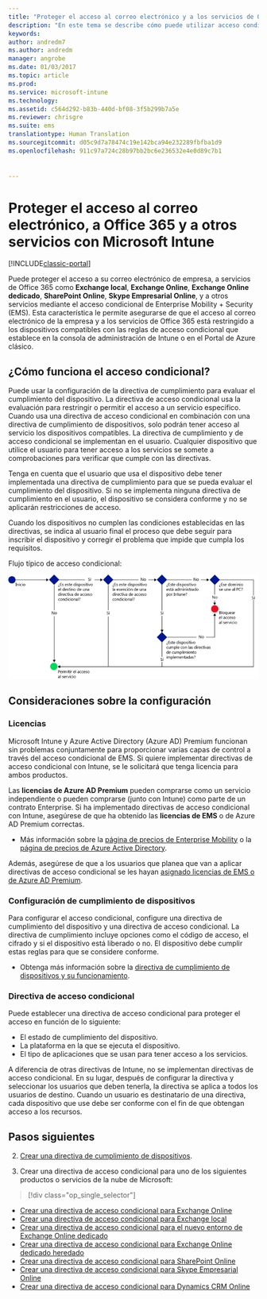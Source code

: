 ```yaml
---
title: "Proteger el acceso al correo electrónico y a los servicios de Office 365 | Microsoft Docs"
description: "En este tema se describe cómo puede utilizar acceso condicional para permitir que únicamente los dispositivos que cumplan los requisitos puedan tener acceso al correo electrónico y los datos de la empresa en SharePoint Online y otros servicios."
keywords: 
author: andredm7
ms.author: andredm
manager: angrobe
ms.date: 01/03/2017
ms.topic: article
ms.prod: 
ms.service: microsoft-intune
ms.technology: 
ms.assetid: c564d292-b83b-440d-bf08-3f5b299b7a5e
ms.reviewer: chrisgre
ms.suite: ems
translationtype: Human Translation
ms.sourcegitcommit: d05c9d7a78474c19e142bca94e232289fbfba1d9
ms.openlocfilehash: 911c97a724c28b97bb2bc6e236532e4e0d89c7b1


---
```


# <a name="protect-access-to-email-office-365-and-other-services-with-microsoft-intune"></a>Proteger el acceso al correo electrónico, a Office 365 y a otros servicios con Microsoft Intune

[!INCLUDE[classic-portal](../includes/classic-portal.md)]

Puede proteger el acceso a su correo electrónico de empresa, a servicios de Office 365 como **Exchange local**, **Exchange Online**, **Exchange Online dedicado**, **SharePoint Online**, **Skype Empresarial Online**, y a otros servicios mediante el acceso condicional de Enterprise Mobility + Security (EMS). Esta característica le permite asegurarse de que el acceso al correo electrónico de la empresa y a los servicios de Office 365 está restringido a los dispositivos compatibles con las reglas de acceso condicional que establece en la consola de administración de Intune o en el Portal de Azure clásico.
## <a name="how-does-conditional-access-work"></a>¿Cómo funciona el acceso condicional?
Puede usar la configuración de la directiva de cumplimiento para evaluar el cumplimiento del dispositivo. La directiva de acceso condicional usa la evaluación para restringir o permitir el acceso a un servicio específico. Cuando usa una directiva de acceso condicional en combinación con una directiva de cumplimiento de dispositivos, solo podrán tener acceso al servicio los dispositivos compatibles. La directiva de cumplimiento y de acceso condicional se implementan en el usuario. Cualquier dispositivo que utilice el usuario para tener acceso a los servicios se somete a comprobaciones para verificar que cumple con las directivas.

Tenga en cuenta que el usuario que usa el dispositivo debe tener implementada una directiva de cumplimiento para que se pueda evaluar el cumplimiento del dispositivo.
Si no se implementa ninguna directiva de cumplimiento en el usuario, el dispositivo se considera conforme y no se aplicarán restricciones de acceso.

Cuando los dispositivos no cumplen las condiciones establecidas en las directivas, se indica al usuario final el proceso que debe seguir para inscribir el dispositivo y corregir el problema que impide que cumpla los requisitos.

Flujo típico de acceso condicional:

![Diagrama que muestra los puntos de decisión usados para determinar si un dispositivo puede tener acceso a un servicio o si se bloquea](../media/ConditionalAccess4.png)

## <a name="setup-considerations"></a>Consideraciones sobre la configuración

### <a name="licensing"></a>Licencias

Microsoft Intune y Azure Active Directory (Azure AD) Premium funcionan sin problemas conjuntamente para proporcionar varias capas de control a través del acceso condicional de EMS. Si quiere implementar directivas de acceso condicional con Intune, se le solicitará que tenga licencia para ambos productos.

Las **licencias de Azure AD Premium** pueden comprarse como un servicio independiente o pueden comprarse (junto con Intune) como parte de un contrato Enterprise. Si ha implementado directivas de acceso condicional con Intune, asegúrese de que ha obtenido las **licencias de EMS** o de Azure AD Premium correctas.

- Más información sobre la [página de precios de Enterprise Mobility](https://www.microsoft.com/en-us/cloud-platform/enterprise-mobility-pricing) o la [página de precios de Azure Active Directory](https://azure.microsoft.com/en-us/pricing/details/active-directory/).

Además, asegúrese de que a los usuarios que planea que van a aplicar directivas de acceso condicional se les hayan [asignado licencias de EMS o de Azure AD Premium](/Intune/get-started/start-with-a-paid-subscription-to-microsoft-intune-step-4.md).

### <a name="device-compliance-settings"></a>Configuración de cumplimiento de dispositivos

Para configurar el acceso condicional, configure una directiva de cumplimiento del dispositivo y una directiva de acceso condicional. La directiva de cumplimiento incluye opciones como el código de acceso, el cifrado y si el dispositivo está liberado o no. El dispositivo debe cumplir estas reglas para que se considere conforme.

- Obtenga más información sobre la [directiva de cumplimiento de dispositivos y su funcionamiento](introduction-to-device-compliance-policies-in-microsoft-intune.md).

### <a name="conditional-access-policy"></a>Directiva de acceso condicional

Puede establecer una directiva de acceso condicional para proteger el acceso en función de lo siguiente:
- El estado de cumplimiento del dispositivo.
- La plataforma en la que se ejecuta el dispositivo.
- El tipo de aplicaciones que se usan para tener acceso a los servicios.

A diferencia de otras directivas de Intune, no se implementan directivas de acceso condicional. En su lugar, después de configurar la directiva y seleccionar los usuarios que deben tenerla, la directiva se aplica a todos los usuarios de destino. Cuando un usuario es destinatario de una directiva, cada dispositivo que use debe ser conforme con el fin de que obtengan acceso a los recursos.


## <a name="next-steps"></a>Pasos siguientes


2. [Crear una directiva de cumplimiento de dispositivos](create-a-device-compliance-policy-in-microsoft-intune.md).

2.  Crear una directiva de acceso condicional para uno de los siguientes productos o servicios de la nube de Microsoft:
> [!div class="op_single_selector"]
  - [Crear una directiva de acceso condicional para Exchange Online](restrict-access-to-exchange-online-with-microsoft-intune.md)
  - [Crear una directiva de acceso condicional para Exchange local](restrict-access-to-exchange-onpremises-with-microsoft-intune.md)
  - [Crear una directiva de acceso condicional para el nuevo entorno de Exchange Online dedicado](restrict-access-to-exchange-online-with-microsoft-intune.md)
  - [Crear una directiva de acceso condicional para Exchange Online dedicado heredado](restrict-access-to-exchange-onpremises-with-microsoft-intune.md)
  - [Crear una directiva de acceso condicional para SharePoint Online](restrict-access-to-sharepoint-online-with-microsoft-intune.md)
  - [Crear una directiva de acceso condicional para Skype Empresarial Online](restrict-access-to-skype-for-business-online-with-microsoft-intune.md)
  - [Crear una directiva de acceso condicional para Dynamics CRM Online](restrict-access-to-dynamics-crm-online-with-microsoft-intune.md)



<!--HONumber=Jan17_HO4-->


